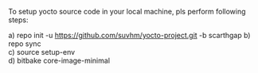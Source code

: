 To setup yocto source code in your local machine, pls perform following steps: 

a) repo init -u https://github.com/suvhm/yocto-project.git -b scarthgap
b) repo sync  
c) source setup-env  
d) bitbake core-image-minimal  
